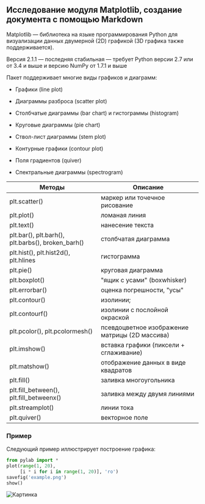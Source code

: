 ## Исследование модуля Matplotlib, создание документа с помощью Markdown

Matplotlib — библиотека на языке программирования Python для визуализации данных двумерной (2D) графикой (3D графика также поддерживается).

Версия 2.1.1 — последняя стабильная — требует Python версии 2.7 или от 3.4 и выше и версию NumPy от 1.7.1 и выше

Пакет поддерживает многие виды графиков и диаграмм:

* Графики (line plot)

* Диаграммы разброса (scatter plot)

* Столбчатые диаграммы (bar chart) и гистограммы (histogram)

* Круговые диаграммы (pie chart)

* Ствол-лист диаграммы (stem plot)

* Контурные графики (contour plot)

* Поля градиентов (quiver)

* Спектральные диаграммы (spectrogram)

Методы | Описание
------------ | -------------
plt.scatter() | маркер или точечное рисование
plt.plot() | ломаная линия
plt.text() | нанесение текста
plt.bar(), plt.barh(), plt.barbs(), broken_barh() | столбчатая диаграмма
plt.hist(), plt.hist2d(), plt.hlines | гистограмма
plt.pie() | круговая диаграмма
plt.boxplot() | "ящик с усами" (boxwhisker)
plt.errorbar() | оценка погрешности, "усы"
plt.contour() | изолинии;
plt.contourf() | изолинии с послойной окраской
plt.pcolor(), plt.pcolormesh() | псевдоцветное изображение матрицы (2D массива)
plt.imshow() | вставка графики (пиксели + сглаживание)
plt.matshow() | отображение данных в виде квадратов
plt.fill() | заливка многоугольника
plt.fill_between(), plt.fill_betweenx() | заливка между двумя линиями
plt.streamplot() | линии тока
plt.quiver() | векторное поле

### Пример

Следующий пример иллюстрирует построение графика:

```python
from pylab import *
plot(range(1, 20),
     [i * i for i in range(1, 20)], 'ro')
savefig('example.png')
show()
```

![Картинка]([https://upload.wikimedia.org/wikipedia/ru/thumb/7/7c/Matplotlib_example_plot.png/400px-Matplotlib_example_plot.png](https://1.downloader.disk.yandex.ru/preview/59566a6f9354cd9b21e9b5bd3e35531d4a002ce1b66f2e73bda00e5a8f47ef53/inf/aSsYIesUkt3TJlF_NwFs7aBqjgZcf2cp2ErC4xF1i9EJzqHqM0Eh3hmMd8fD9LAcQ8IeF_4aLiIgLFstdOiqBA%3D%3D?uid=273232321&filename=2022-06-29_14-41-55.png&disposition=inline&hash=&limit=0&content_type=image%2Fpng&owner_uid=273232321&tknv=v2&size=1903x937))
